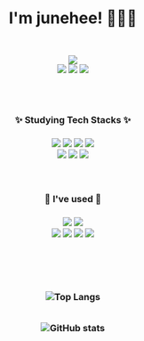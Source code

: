 <div align="center">
  
  # I'm junehee! 👩🏻‍💻

  <!-- [![Hits](https://hits.seeyoufarm.com/api/count/incr/badge.svg?url=https%3A%2F%2Fgithub.com%2Fdev-junehee%2Fdev-junehee&count_bg=%23ABD0CE&title_bg=%23F0E5DE&icon=&icon_color=%23E7E7E7&title=hits&edge_flat=false)](https://hits.seeyoufarm.com) -->
 
  <br />
  
  <p>
    <a href="mailto:dev.junehee@gmail.com/"><img src="https://img.shields.io/badge/dev.junehee@gmail.com-EA4335?style=flat&logo=Gmail&logoColor=white"/></a>
    <br />
    <a href="https://velog.io/@devjunehee/"><img src="https://img.shields.io/badge/Velog-20C997?style=flat&logo=Velog&logoColor=white"/></a>
    <a href="https://june-hee.notion.site/Dev-junehee-924c9cfbeb614fdc9c88fb3a98748748?pvs=4"><img src="https://img.shields.io/badge/Notion-FFFFFF?style=flat&logo=Notion&logoColor=black"/></a>
    <a href="https://www.instagram.com/126.106/"><img src="https://img.shields.io/badge/Instagram-E4405F?style=flat&logo=Instagram&logoColor=white"/></a>
  </p>
  
  <br />
  <br />

  <h3>✨ Studying Tech Stacks ✨<h3>
    <p>
      <img src="https://img.shields.io/badge/HTML5-E34F26?style=flat&logo=HTML5&logoColor=white"/>
      <img src="https://img.shields.io/badge/CSS3-1572B6?style=flat&logo=CSS3&logoColor=white"/>
      <img src="https://img.shields.io/badge/JavaScript-F7DF1E?style=flat&logo=JavaScript&logoColor=white"/>
      <img src="https://img.shields.io/badge/TypeScript-3178C6?style=flat&logo=TypeScript&logoColor=white"/>
      <br>
      <img src="https://img.shields.io/badge/React-61DAFB?style=flat&logo=React&logoColor=white"/>
      <img src="https://img.shields.io/badge/SCSS-CC6699?style=flat&logo=Sass&logoColor=white"/>
      <img src="https://img.shields.io/badge/StyledComponents-DB7093?style=flat&logo=styledcomponents&logoColor=white"/>
    </p>
  
  
  
  <br />
  
  <h3>🌿 I've used 🌿<h3>
    <p>
      <img src="https://img.shields.io/badge/MacOS-000000?style=flat&logo=Apple&logoColor=white"/></a>
      <img src="https://img.shields.io/badge/Visual Studio Code-007ACC?style=flat&logo=Visual Studio Code&logoColor=white"/></a>
      <br />
      <img src="https://img.shields.io/badge/Git-F05032?style=flat&logo=Git&logoColor=white"/></a>
      <img src="https://img.shields.io/badge/GitHub-181717?style=flat&logo=GitHub&logoColor=white"/></a>
      <img src="https://img.shields.io/badge/Slack-4A154B?style=flat&logo=Slack&logoColor=white"/></a>
      <img src="https://img.shields.io/badge/Discord-5865F2?style=flat&logo=Discord&logoColor=white"/></a>
    </p>
  
  
  <br />
  <br />
  <br />
  
 ![Top Langs](https://github-readme-stats.vercel.app/api/top-langs/?username=dev-junehee&layout=compact)
 <br /><br />
 
 ![GitHub stats](https://github-readme-stats.vercel.app/api?username=dev-junehee&count_private=true&show_icons=true&theme=radical)

    
</div>


<!--
  <h4>and I've used at least once<h4>
  <img src="https://img.shields.io/badge/Python-3776AB?style=flat&logo=Python&logoColor=white"/></a>
  <img src="https://img.shields.io/badge/MongoDB-47A248?style=flat&logo=MongoDB&logoColor=white"/></a>
  <img src="https://img.shields.io/badge/Amazon AWS-232F3E?style=flat&logo=Amazon AWS&logoColor=white"/></a>
  <img src="https://img.shields.io/badge/Node.js-339933?style=flat&logo=Node.js&logoColor=white"/></a>
-->

